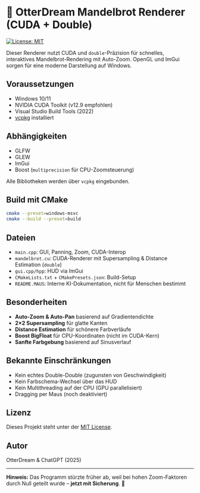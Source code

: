 # 🦦 OtterDream Mandelbrot Renderer (CUDA + Double)

[![License: MIT](https://img.shields.io/badge/License-MIT-yellow.svg)](LICENSE)

Dieser Renderer nutzt CUDA und `double`-Präzision für schnelles, interaktives Mandelbrot-Rendering mit Auto-Zoom. OpenGL und ImGui sorgen für eine moderne Darstellung auf Windows.

## Voraussetzungen

- Windows 10/11
- NVIDIA CUDA Toolkit (v12.9 empfohlen)
- Visual Studio Build Tools (2022)
- [vcpkg](https://github.com/microsoft/vcpkg) installiert

## Abhängigkeiten

- GLFW
- GLEW
- ImGui
- Boost (`multiprecision` für CPU-Zoomsteuerung)

Alle Bibliotheken werden über `vcpkg` eingebunden.

## Build mit CMake

```bash
cmake --preset=windows-msvc
cmake --build --preset=build
```

## Dateien

- `main.cpp`: GUI, Panning, Zoom, CUDA-Interop
- `mandelbrot.cu`: CUDA-Renderer mit Supersampling & Distance Estimation (`double`)
- `gui.cpp/hpp`: HUD via ImGui
- `CMakeLists.txt` + `CMakePresets.json`: Build-Setup
- `README.MAUS`: Interne KI-Dokumentation, nicht für Menschen bestimmt

## Besonderheiten

- **Auto-Zoom & Auto-Pan** basierend auf Gradientendichte
- **2×2 Supersampling** für glatte Kanten
- **Distance Estimation** für schönere Farbverläufe
- **Boost BigFloat** für CPU-Koordinaten (nicht im CUDA-Kern)
- **Sanfte Farbgebung** basierend auf Sinusverlauf

## Bekannte Einschränkungen

- Kein echtes Double-Double (zugunsten von Geschwindigkeit)
- Kein Farbschema-Wechsel über das HUD
- Kein Multithreading auf der CPU (GPU parallelisiert)
- Dragging per Maus (noch deaktiviert)

## Lizenz

Dieses Projekt steht unter der [MIT License](LICENSE).

## Autor

OtterDream & ChatGPT (2025)

---

**Hinweis:** Das Programm stürzte früher ab, weil bei hohen Zoom-Faktoren durch Null geteilt wurde – **jetzt mit Sicherung**. 🦦